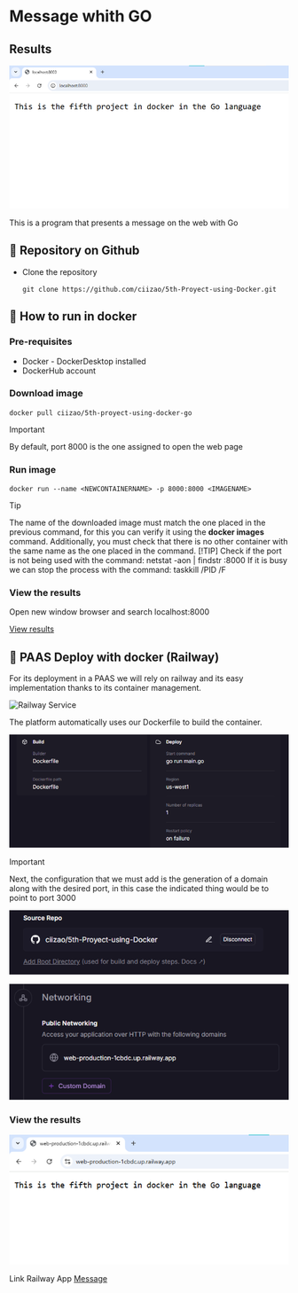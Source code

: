 # Message whith GO
## Results

<p align="center">
    <img src="Public/Images/Resultado.png" alt="Result ">
</p>

This is a program that presents a message on the web with Go

## :open_book: Repository on Github
* Clone the repository

    ```
    git clone https://github.com/ciizao/5th-Proyect-using-Docker.git
    ```

## :rocket: How to run in docker
### Pre-requisites
* Docker - DockerDesktop installed
* DockerHub account
### Download image
```
docker pull ciizao/5th-proyect-using-docker-go
```
> [!IMPORTANT]
> By default, port 8000 is the one assigned to open the web page
### Run image
```
docker run --name <NEWCONTAINERNAME> -p 8000:8000 <IMAGENAME>
```
> [!TIP]
> The name of the downloaded image must match the one placed in the previous command, for this you can verify it using the **docker images** command. Additionally, you must check that there is no other container with the same name as the one placed in the command.
> [!TIP]
> Check if the port is not being used with the command: netstat -aon | findstr :8000
> If it is busy we can stop the process with the command: taskkill /PID <PID> /F

### View the results
Open new window browser and search localhost:8000

[View results](#results)

## :light_rail: PAAS Deploy with docker (Railway)
For its deployment in a PAAS we will rely on railway and its easy implementation thanks to its container management. 

![Railway Service](Public/ublic/Images/Railway1.png "Service")

The platform automatically uses our Dockerfile to build the container.

![Build Container](Public/Images/Railway3.png "Build Configuration")

> [!IMPORTANT]
> Next, the configuration that we must add is the generation of a domain along with the desired port, in this case the indicated thing would be to point to port 3000

![Generate Domain](Public/Images/Railway4.png "Domain")

![Generate Domain](./public/Images/Railway2.png "Domain")

### View the results
![Result Railway](Public/Images/RailwayResult.png "Domain")


Link Railway App
[Message](https://web-production-1cbdc.up.railway.app "click for visit")